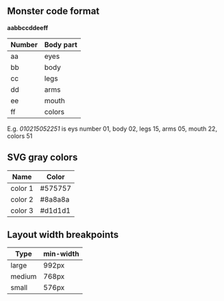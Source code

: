 ## Monster code format

 **aabbccddeeff**

| Number | Body part |
| ----------- | ----------- | 
| aa | eyes |
| bb | body | 
| cc | legs |
| dd | arms |
| ee | mouth | 
| ff | colors | 

E.g. _010215052251_ is eys number 01, body 02, legs 15, arms 05, mouth 22, colors 51



## SVG gray colors

| Name    | Color   | 
|---------|---------|
| color 1 | #575757 |
| color 2 | #8a8a8a |
| color 3 | #d1d1d1 |


## Layout width breakpoints

| Type  | min-width |
|-------|-----------|
| large | 992px     |
| medium| 768px     |
| small | 576px     |